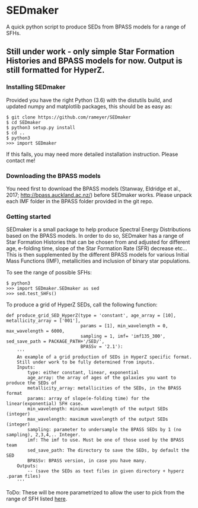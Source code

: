 SEDmaker
======
A quick python script to produce SEDs from BPASS models for a range of SFHs.

## Still under work - only simple Star Formation Histories and BPASS models for now. Output is still formatted for HyperZ.


### Installing SEDmaker 

Provided you have the right Python (3.6) with the distutils build, and updated numpy and matplotlib packages, this should be as easy as:

```
$ git clone https://github.com/rameyer/SEDmaker
$ cd SEDmaker
$ python3 setup.py install
$ cd ..
$ python3
>>> import SEDmaker
```

If this fails, you may need more detailed installation instruction. Please contact me!

### Downloading the BPASS models

You need first to download the BPASS models (Stanway, Eldridge et al., 2017; http://bpass.auckland.ac.nz/) before SEDmaker works. Please unpack each IMF folder in the BPASS folder provided in the git repo. 


### Getting started

SEDmaker is a small package to help produce Spectral Energy Distributions based on the BPASS models. In order to do so, SEDmaker has a range of Star Formation Histories that can be chosen from and adjusted for different age, e-folding time, slope of the Star Formation Rate (SFR) decrease etc... This is then supplemented by the different BPASS models for various Initial Mass Functions (IMF), metallicities and inclusion of binary star populations.

To see the range of possible SFHs:

```
$ python3
>>> import SEDmaker.SEDmaker as sed
>>> sed.test_SHFs()
```

To produce a grid of HyperZ SEDs, call the following function:
```
def produce_grid_SED_HyperZ(type = 'constant', age_array = [10], metallicity_array = ['001'],
                            params = [1], min_wavelength = 0, max_wavelength = 6000,
							sampling = 1, imf= 'imf135_300', sed_save_path = PACKAGE_PATH+'/SED/',
							BPASSv = '2.1'):
	''' 
	An example of a grid production of SEDs in HyperZ specific format.
	Still under work to be fully determined from inputs.
	Inputs:
		type: either constant, linear, exponential
		age_array: the array of ages of the galaxies you want to produce the SEDs of
		metallicity_array: metallicities of the SEDs, in the BPASS format
		params: array of slope(e-folding time) for the linear(exponential) SFH case.
		min_wavelength: minimum wavelength of the output SEDs (integer)
		max_wavelength: maximum wavelength of the output SEDs (integer)
		sampling: parameter to undersample the BPASS SEDs by 1 (no sampling), 2,3,4,.. Integer.
		imf: The imf to use. Must be one of those used by the BPASS team
		sed_save_path: The directory to save the SEDs, by default the SED
		BPASSv: BPASS version, in case you have many.
	Outputs:
		-- (save the SEDs as text files in given directory + hyperz .param files)
	'''
```

ToDo: These will be more parametrized to allow the user to pick from the range of SFH listed [here](https://github.com/rameyer/SEDmaker/blob/master/docs/functions.md). 
